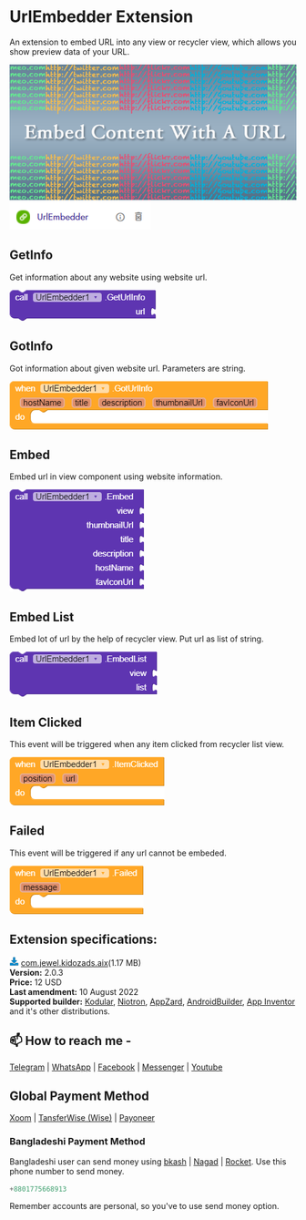 # UrlEmbedder Extension
An extension to embed URL into any view or recycler view, which allows you show preview data of your URL.

<img src="https://github.com/jewelshkjony/UrlEmbedder/raw/main/images/embed-cover.png"/>
<img src="https://github.com/jewelshkjony/UrlEmbedder/raw/main/images/aix.png"/>

## GetInfo
Get information about any website using website url.

<img src="https://github.com/jewelshkjony/UrlEmbedder/raw/main/images/getinfo.png"/>

## GotInfo
Got information about given website url. Parameters are string.

<img src="https://github.com/jewelshkjony/UrlEmbedder/raw/main/images/gotinfo.png"/>

## Embed
Embed url in view component using website information.

<img src="https://github.com/jewelshkjony/UrlEmbedder/raw/main/images/embed.png"/>

## Embed List
Embed lot of url by the help of recycler view. Put url as list of string.

<img src="https://github.com/jewelshkjony/UrlEmbedder/raw/main/images/recycler-view.png"/>

## Item Clicked
This event will be triggered when any item clicked from recycler list view.

<img src="https://github.com/jewelshkjony/UrlEmbedder/raw/main/images/item-clicked.png"/>

## Failed
This event will be triggered if any url cannot be embeded.

<img src="https://github.com/jewelshkjony/UrlEmbedder/raw/main/images/failed.png"/>

## Extension specifications:
<img src="https://github.com/jewelshkjony/KidozAds/raw/main/images/download.png"/> <a href="https://t.me/jewelshkjony/">com.jewel.kidozads.aix</a>(1.17 MB) \
<b>Version:</b> 2.0.3\
<b>Price:</b> 12 USD\
<b>Last amendment:</b> 10 August 2022\
<b>Supported builder:</b> <a href="https://www.kodular.io/">Kodular</a>, <a href="https://niotron.com/">Niotron</a>, <a href="https://appzard.com/">AppZard</a>, <a href="https://androidbuilder.in/">AndroidBuilder</a>, <a href="http://ai2.appinventor.mit.edu/">App Inventor</a> and it's other distributions.

## 📫 How to reach me -

<a href="https://t.me/jewelshkjony">Telegram</a> | <a href="https://wa.me/8801775668913">WhatsApp</a> | <a href="https://fb.com/jewelshkjony">Facebook</a> | <a href="https://m.me/jewelshkjony">Messenger</a> | <a href="https://m.youtube.com/c/JewelShikderJony">Youtube</a>

## Global Payment Method
<a href="https://www.xoom.com/bangladesh/send-money">Xoom</a> | <a href="https://wise.com/">TansferWise (Wise)</a> | <a href="http://share.payoneer.com/nav/kJkLyppKLt-FTUg-P9xnUd76yT4iWQiym2irI42PLM7uQWXuVsWvSOABMvVykU5hbFiDGSULXNdI3-yRM7JVhA2">Payoneer</a>

### Bangladeshi Payment Method
Bangladeshi user can send money using <a href="https://bka.sh/next?c=signup&uuid=C1CC9JVT1">bkash</a> | <a href="https://play.google.com/store/apps/details?id=com.konasl.nagad">Nagad</a> | <a href="https://play.google.com/store/apps/details?id=com.dbbl.mbs.apps.main">Rocket</a>.
Use this phone number to send money.

````java
+8801775668913
````

Remember accounts are personal, so you've to use send money option.
